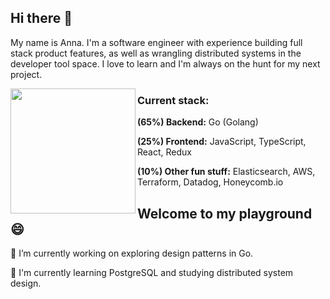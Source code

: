 ## Hi there 👋 

My name is Anna. I'm a software engineer with experience building full stack product features, as well as wrangling distributed systems in the developer tool space. I love to learn and I'm always on the hunt for my next project. 
 

<p align="center">
<img src="https://user-images.githubusercontent.com/44475953/120955031-5af98d00-c705-11eb-80d8-1abb51984c26.png" width=200 align="left">

### Current stack: 

**(65%) Backend:** Go (Golang)

**(25%) Frontend:** JavaScript, TypeScript, React, Redux

**(10%) Other fun stuff:** Elasticsearch, AWS, Terraform, Datadog, Honeycomb.io
</p>




## Welcome to my playground 😄

🔭 I’m currently working on exploring design patterns in Go.

🌱 I'm currently learning PostgreSQL and studying distributed system design. 
 

<!--
**annabkr/annabkr** is a ✨ _special_ ✨ repository because its `README.md` (this file) appears on your GitHub profile.

🔭 I’m currently working on exploring design patterns in Go.

🌱 I'm currently learning PostgreSQL and distributed system design.

😄 **Pronouns:** She/her

Here are some ideas to get you started:

- 🔭 I’m currently working on ...
- 🌱 I’m currently learning ...
- 👯 I’m looking to collaborate on ...
- 🤔 I’m looking for help with ...
- 💬 Ask me about ...
- 📫 How to reach me: ...
- 😄 Pronouns: ...
- ⚡ Fun fact: ...
-->
 
